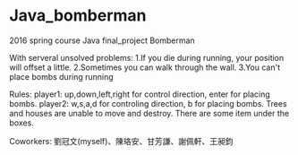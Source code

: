 # Java_bomberman
2016 spring course
Java final_project Bomberman

With serveral unsolved problems:
1.If you die during running, your position will offset a little.
2.Sometimes you can walk through the wall.
3.You can't place bombs during running

Rules:
player1: up,down,left,right for control direction, enter for placing bombs.
player2: w,s,a,d for controling direction, b for placing bombs.
Trees and houses are unable to move and destroy.
There are some item under the boxes.

Coworkers:
劉冠文(myself)、陳珞安、甘芳謙、謝佩軒、王昶鈞
